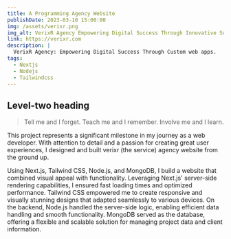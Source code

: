 ```yaml
---
title: A Programming Agency Website
publishDate: 2023-03-10 15:00:00
img: /assets/verixr.png
img_alt: VerixR Agency Empowering Digital Success Through Innovative Solutions.
link: https://verixr.com
description: |
  VerixR Agency: Empowering Digital Success Through Custom web apps.
tags:
  - Nextjs
  - Nodejs
  - Tailwindcss
---
```


## Level-two heading

> Tell me and I forget. Teach me and I remember. Involve me and I learn.

This project represents a significant milestone in my journey as a web developer. With attention to detail and a passion for creating great user experiences, I designed and built verixr (the service) agency website from the ground up.

Using Next.js, Tailwind CSS, Node.js, and MongoDB, I build a website that combined visual appeal with functionality. Leveraging Next.js' server-side rendering capabilities, I ensured fast loading times and optimized performance. Tailwind CSS empowered me to create responsive and visually stunning designs that adapted seamlessly to various devices. On the backend, Node.js handled the server-side logic, enabling efficient data handling and smooth functionality. MongoDB served as the database, offering a flexible and scalable solution for managing project data and client information.

